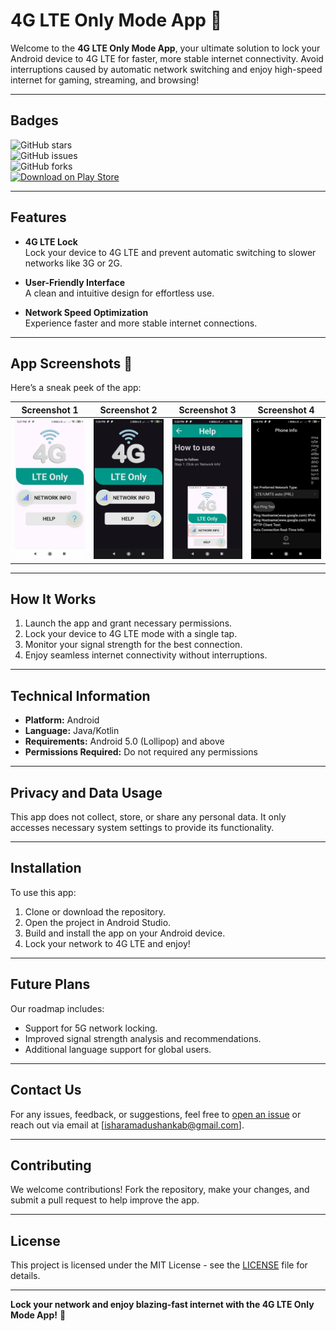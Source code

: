 # **4G LTE Only Mode App** 🚀

Welcome to the **4G LTE Only Mode App**, your ultimate solution to lock your Android device to 4G LTE for faster, more stable internet connectivity. Avoid interruptions caused by automatic network switching and enjoy high-speed internet for gaming, streaming, and browsing!

---

## **Badges**

![GitHub stars](https://img.shields.io/github/stars/ishara-madu/4G-LTE-Only-Mode-App-Lock-to-High-Speed-Networks)  
![GitHub issues](https://img.shields.io/github/issues/ishara-madu/4G-LTE-Only-Mode-App-Lock-to-High-Speed-Networks)  
![GitHub forks](https://img.shields.io/github/forks/ishara-madu/4G-LTE-Only-Mode-App-Lock-to-High-Speed-Networks)  
[![Download on Play Store](https://play.google.com/intl/en_us/badges/static/images/badges/en_badge_web_generic.png)](https://play.google.com/store/apps/details?id=com.kiloo.subwaysurf)



---

## **Features**

- **4G LTE Lock**  
  Lock your device to 4G LTE and prevent automatic switching to slower networks like 3G or 2G.

- **User-Friendly Interface**  
  A clean and intuitive design for effortless use.

- **Network Speed Optimization**  
  Experience faster and more stable internet connections.

---

## **App Screenshots** 📱

Here’s a sneak peek of the app:

| Screenshot 1                          | Screenshot 2                          | Screenshot 3                          | Screenshot 4                          |  
|---------------------------------------|---------------------------------------|---------------------------------------|---------------------------------------|  
| ![Screenshot 1](screenshots/img1.jpg) | ![Screenshot 2](screenshots/img2.jpg) | ![Screenshot 3](screenshots/img3.jpg) | ![Screenshot 4](screenshots/img4.jpg) |  

---

## **How It Works**

1. Launch the app and grant necessary permissions.
2. Lock your device to 4G LTE mode with a single tap.
3. Monitor your signal strength for the best connection.
4. Enjoy seamless internet connectivity without interruptions.

---

## **Technical Information**

- **Platform:** Android
- **Language:** Java/Kotlin
- **Requirements:** Android 5.0 (Lollipop) and above
- **Permissions Required:** Do not required any permissions

---

## **Privacy and Data Usage**

This app does not collect, store, or share any personal data. It only accesses necessary system settings to provide its functionality.

---

## **Installation**

To use this app:

1. Clone or download the repository.
2. Open the project in Android Studio.
3. Build and install the app on your Android device.
4. Lock your network to 4G LTE and enjoy!

---

## **Future Plans**

Our roadmap includes:
- Support for 5G network locking.
- Improved signal strength analysis and recommendations.
- Additional language support for global users.

---

## **Contact Us**

For any issues, feedback, or suggestions, feel free to [open an issue](https://github.com/ishara-madu/Interactive-Quiz-App/issues) or reach out via email at [isharamadushankab@gmail.com].

---

## **Contributing**

We welcome contributions! Fork the repository, make your changes, and submit a pull request to help improve the app.

---

## **License**

This project is licensed under the MIT License - see the [LICENSE](LICENSE) file for details.

---

**Lock your network and enjoy blazing-fast internet with the 4G LTE Only Mode App!** 🚀
